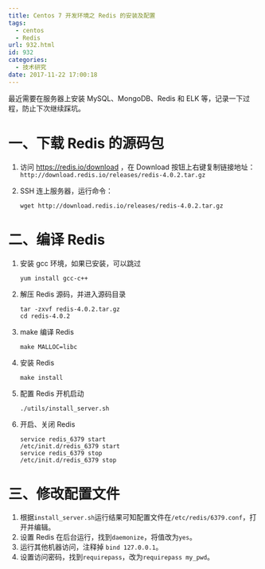 ```yaml
---
title: Centos 7 开发环境之 Redis 的安装及配置
tags:
  - centos
  - Redis
url: 932.html
id: 932
categories:
  - 技术研究
date: 2017-11-22 17:00:18
---
```


最近需要在服务器上安装 MySQL、MongoDB、Redis 和 ELK 等，记录一下过程，防止下次继续踩坑。

一、下载 Redis 的源码包
===============

1.  访问 https://redis.io/download ，在 Download 按钮上右键复制链接地址：`http://download.redis.io/releases/redis-4.0.2.tar.gz`
    
2.  SSH 连上服务器，运行命令：
    
        wget http://download.redis.io/releases/redis-4.0.2.tar.gz
        
    

二、编译 Redis
==========

1.  安装 gcc 环境，如果已安装，可以跳过
    
        yum install gcc-c++
        
    
2.  解压 Redis 源码，并进入源码目录
    
        tar -zxvf redis-4.0.2.tar.gz
        cd redis-4.0.2
        
    
3.  make 编译 Redis
    
        make MALLOC=libc
        
    
4.  安装 Redis
    
        make install
        
    
5.  配置 Redis 开机启动
    
        ./utils/install_server.sh
        
    
6.  开启、关闭 Redis
    
        service redis_6379 start
        /etc/init.d/redis_6379 start
        service redis_6379 stop
        /etc/init.d/redis_6379 stop
        
    

三、修改配置文件
========

1.  根据`install_server.sh`运行结果可知配置文件在`/etc/redis/6379.conf`，打开并编辑。
2.  设置 Redis 在后台运行，找到`daemonize`，将值改为`yes`。
3.  运行其他机器访问，注释掉 `bind 127.0.0.1`。
4.  设置访问密码，找到`requirepass`，改为`requirepass my_pwd`。